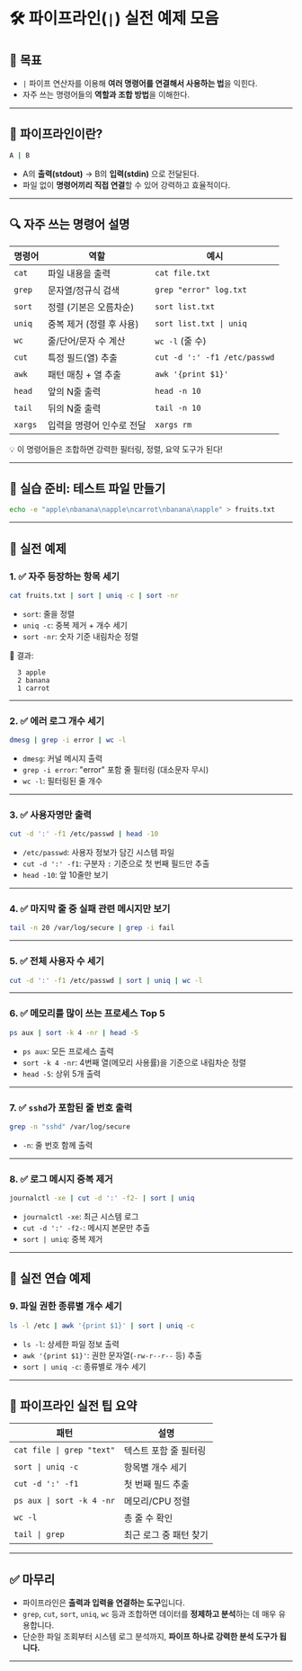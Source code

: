 # 🛠️ 파이프라인(`|`) 실전 예제 모음

## 🎯 목표

* `|` 파이프 연산자를 이용해 **여러 명령어를 연결해서 사용하는 법**을 익힌다.
* 자주 쓰는 명령어들의 **역할과 조합 방법**을 이해한다.

---

## 📌 파이프라인이란?

```bash
A | B
```

* A의 **출력(stdout)** → B의 **입력(stdin)** 으로 전달된다.
* 파일 없이 **명령어끼리 직접 연결**할 수 있어 강력하고 효율적이다.

---

## 🔍 자주 쓰는 명령어 설명

| 명령어     | 역할              | 예시                           |
| ------- | --------------- | ---------------------------- |
| `cat`   | 파일 내용을 출력       | `cat file.txt`               |
| `grep`  | 문자열/정규식 검색      | `grep "error" log.txt`       |
| `sort`  | 정렬 (기본은 오름차순)   | `sort list.txt`              |
| `uniq`  | 중복 제거 (정렬 후 사용) | `sort list.txt \| uniq`      |
| `wc`    | 줄/단어/문자 수 계산    | `wc -l` (줄 수)                |
| `cut`   | 특정 필드(열) 추출     | `cut -d ':' -f1 /etc/passwd` |
| `awk`   | 패턴 매칭 + 열 추출    | `awk '{print $1}'`           |
| `head`  | 앞의 N줄 출력        | `head -n 10`                 |
| `tail`  | 뒤의 N줄 출력        | `tail -n 10`                 |
| `xargs` | 입력을 명령어 인수로 전달  | `xargs rm`                   |

💡 이 명령어들은 조합하면 강력한 필터링, 정렬, 요약 도구가 된다!

---

## 🧪 실습 준비: 테스트 파일 만들기

```bash
echo -e "apple\nbanana\napple\ncarrot\nbanana\napple" > fruits.txt
```

---

## 🧩 실전 예제

### 1. ✅ 자주 등장하는 항목 세기

```bash
cat fruits.txt | sort | uniq -c | sort -nr
```

* `sort`: 줄을 정렬
* `uniq -c`: 중복 제거 + 개수 세기
* `sort -nr`: 숫자 기준 내림차순 정렬

🧾 결과:

```
  3 apple
  2 banana
  1 carrot
```

---

### 2. ✅ 에러 로그 개수 세기

```bash
dmesg | grep -i error | wc -l
```

* `dmesg`: 커널 메시지 출력
* `grep -i error`: "error" 포함 줄 필터링 (대소문자 무시)
* `wc -l`: 필터링된 줄 개수

---

### 3. ✅ 사용자명만 출력

```bash
cut -d ':' -f1 /etc/passwd | head -10
```

* `/etc/passwd`: 사용자 정보가 담긴 시스템 파일
* `cut -d ':' -f1`: 구분자 `:` 기준으로 첫 번째 필드만 추출
* `head -10`: 앞 10줄만 보기

---

### 4. ✅ 마지막 줄 중 실패 관련 메시지만 보기

```bash
tail -n 20 /var/log/secure | grep -i fail
```

---

### 5. ✅ 전체 사용자 수 세기

```bash
cut -d ':' -f1 /etc/passwd | sort | uniq | wc -l
```

---

### 6. ✅ 메모리를 많이 쓰는 프로세스 Top 5

```bash
ps aux | sort -k 4 -nr | head -5
```

* `ps aux`: 모든 프로세스 출력
* `sort -k 4 -nr`: 4번째 열(메모리 사용률)을 기준으로 내림차순 정렬
* `head -5`: 상위 5개 출력

---

### 7. ✅ `sshd`가 포함된 줄 번호 출력

```bash
grep -n "sshd" /var/log/secure
```

* `-n`: 줄 번호 함께 출력

---

### 8. ✅ 로그 메시지 중복 제거

```bash
journalctl -xe | cut -d ':' -f2- | sort | uniq
```

* `journalctl -xe`: 최근 시스템 로그
* `cut -d ':' -f2-`: 메시지 본문만 추출
* `sort | uniq`: 중복 제거

---

## 🎯 실전 연습 예제

### 9. 파일 권한 종류별 개수 세기

```bash
ls -l /etc | awk '{print $1}' | sort | uniq -c
```

* `ls -l`: 상세한 파일 정보 출력
* `awk '{print $1}'`: 권한 문자열(`-rw-r--r--` 등) 추출
* `sort | uniq -c`: 종류별로 개수 세기

---

## 🧠 파이프라인 실전 팁 요약

| 패턴                       | 설명              |
|--------------------------| --------------- |
| `cat file \| grep "text"` | 텍스트 포함 줄 필터링  |
| `sort \| uniq -c`        | 항목별 개수 세기     |
| `cut -d ':' -f1`         | 첫 번째 필드 추출      |
| `ps aux \| sort -k 4 -nr` | 메모리/CPU 정렬    |
| `wc -l`                  | 총 줄 수 확인        |
| `tail \| grep`           | 최근 로그 중 패턴 찾기 |

---

## ✅ 마무리

* 파이프라인은 **출력과 입력을 연결하는 도구**입니다.
* `grep`, `cut`, `sort`, `uniq`, `wc` 등과 조합하면 데이터를 **정제하고 분석**하는 데 매우 유용합니다.
* 단순한 파일 조회부터 시스템 로그 분석까지, **파이프 하나로 강력한 분석 도구가 됩니다.**

---
